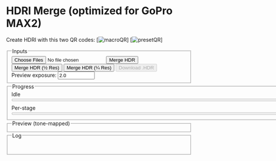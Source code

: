 # HDRI Merge (optimized for GoPro MAX2)

Create HDRI with this two QR codes: [![macroQR](macroQR.png)] [![presetQR](presetQR.png)]

<fieldset>
  <legend>Inputs</legend>
  <div class="row">
    <input id="files" type="file" accept="image/jpeg" multiple />
    <button id="run">Merge HDR</button>
    <button id="runHalf">Merge HDR (½ Res)</button>
    <button id="runQuarter">Merge HDR (¼ Res)</button>
    <button id="saveHdr" disabled>Download .HDR</button>
  </div>
  <div class="row">
    <label>Preview exposure: <input id="previewExp" type="number" step="0.1" value="2.0" title="Photographic exposure for preview" style="width: 100px;"></label>
  </div>
</fieldset>

<fieldset>
  <legend>Progress</legend>
  <div id="stage">Idle</div>
  <progress id="overall" value="0" max="100" style="width: 800px;"></progress>
  <div class="muted" style="margin-top:6px;">Per-stage</div>
  <progress id="perfile" value="0" max="100" style="width: 800px;"></progress>
</fieldset>

<fieldset>
  <legend>Preview (tone-mapped)</legend>
  <canvas id="preview" width="800" height="400"></canvas>
</fieldset>

<fieldset>
  <legend>Log</legend>
  <pre id="log" aria-live="polite"></pre>
</fieldset>

<script src="https://cdn.jsdelivr.net/npm/exifr@7.1.3/dist/lite.umd.js"></script>
<script>
/* ===================== Config & constants ===================== */
const KSIZE        = 9;         // Gaussian blur kernel (odd) in float
const WHITE_PCT    = 99.0;      // robust white normalization percentile
const SHORT_EXPOSURE_T = 2e-5;  // 0.00002s threshold for "very short" exposure (Python parity)
const SUN_BLUR1    = 15;
const SUN_BLUR2    = 31;
const CLIPPED_THRESH = 0.99;    // test threshold in linear (post-blur)
const CLIPPED_COUNT  = 1000;    // number of clipped pixels to consider "has clipped sun"

/* ===================== Helpers / UI ===================== */
const $ = sel => document.querySelector(sel);
const logEl = $('#log');
function logLine(msg, cls='') {
  const line = document.createElement('div');
  if (cls) line.className = cls;
  line.textContent = msg;
  logEl.appendChild(line);
  logEl.scrollTop = logEl.scrollHeight;
}
function setStage(msg) { $('#stage').textContent = msg; }
function setOverall(pct) { $('#overall').value = Math.max(0, Math.min(100, pct)); }
function setPerFile(pct) { $('#perfile').value = Math.max(0, Math.min(100, pct)); }
function nextFrame() { return new Promise(r => requestAnimationFrame(() => r())); }

/* ===================== sRGB 2.2 → Linear ===================== */
function srgbToLinear_u8(imgData) {
  const { data, width, height } = imgData;
  const out = new Float32Array(width * height * 3);
  for (let i = 0, j = 0; i < data.length; i += 4, j += 3) {
    const sr = data[i]   / 255;
    const sg = data[i+1] / 255;
    const sb = data[i+2] / 255;
    const r = Math.pow(sr, 2.2);
    const g = Math.pow(sg, 2.2);
    const b = Math.pow(sb, 2.2);
    out[j] = r; out[j+1] = g; out[j+2] = b;
  }
  return out;
}

/* ===================== GoPro Flat (log 113) → Linear ===================== */
function goProFlatToLinear_u8(imgData) {
  const { data, width, height } = imgData;
  const out = new Float32Array(width * height * 3);
  for (let i = 0, j = 0; i < data.length; i += 4, j += 3) {
    const sr = data[i]   / 255;
    const sg = data[i+1] / 255;
    const sb = data[i+2] / 255;
    const r = (Math.pow(113.0,sr)-1.0)/112.0;
    const g = (Math.pow(113.0,sg)-1.0)/112.0;
    const b = (Math.pow(113.0,sb)-1.0)/112.0;
    out[j] = r; out[j+1] = g; out[j+2] = b;
  }
  return out;
}

function gaussianBlurFloatRGB(floatRGB, w, h, ksize=5) {
  if (!(Number.isInteger(ksize) && ksize>1 && (ksize%2)===1)) return floatRGB;
  const half = (ksize-1)/2;
  const sigma = 0.3*((ksize-1)*0.5 - 1) + 0.8;
  const kern = [];
  let sum = 0;
  for (let k=-half;k<=half;k++){ const v = Math.exp(-(k*k)/(2*sigma*sigma)); kern.push(v); sum+=v; }
  for (let i=0;i<kern.length;i++) kern[i] /= sum;

  const tmp = new Float32Array(floatRGB.length);
  const out = new Float32Array(floatRGB.length);

  // Horizontal
  for (let y=0; y<h; y++) {
    for (let x=0; x<w; x++) {
      let r=0,g=0,b=0;
      for (let k=-half;k<=half;k++){
        const xx = Math.max(0, Math.min(w-1, x+k));
        const p = (y*w+xx)*3;
        const wgt = kern[k+half];
        r += floatRGB[p  ]*wgt;
        g += floatRGB[p+1]*wgt;
        b += floatRGB[p+2]*wgt;
      }
      const o = (y*w+x)*3;
      tmp[o]=r; tmp[o+1]=g; tmp[o+2]=b;
    }
  }
  // Vertical
  for (let y=0; y<h; y++) {
    for (let x=0; x<w; x++) {
      let r=0,g=0,b=0;
      for (let k=-half;k<=half;k++){
        const yy = Math.max(0, Math.min(h-1, y+k));
        const p = (yy*w+x)*3;
        const wgt = kern[k+half];
        r += tmp[p  ]*wgt;
        g += tmp[p+1]*wgt;
        b += tmp[p+2]*wgt;
      }
      const o = (y*w+x)*3;
      out[o]=r; out[o+1]=g; out[o+2]=b;
    }
  }
  return out;
}


/**
 * In-place separable Gaussian blur on a rectangular ROI of a Float32 RGB image.
 *
 * @param {Float32Array} floatLinearRGB - Interleaved RGB (float) buffer, length = pitch * height * 3
 * @param {number} pitch - Image width (pixels per row)
 * @param {number} x1 - ROI left (inclusive)
 * @param {number} y1 - ROI top (inclusive)
 * @param {number} x2 - ROI right (exclusive)
 * @param {number} y2 - ROI bottom (exclusive)
 * @param {number} ksize - Odd kernel size (e.g., 3,5,7,9...)
 */
function gaussianBlurROI(floatLinearRGB, pitch, x1, y1, x2, y2, ksize) {
  // ---- Validate & fast exits ----
  if (!Number.isInteger(ksize) || ksize < 3 || (ksize & 1) === 0) return;
  if (x2 <= x1 || y2 <= y1) return; // empty
  // Clamp ROI to image bounds (we don't know height, but we use indices via pitch & y)
  // Caller should ensure bounds are valid; we still defensively clamp to >=0.
  x1 = Math.max(0, x1|0); y1 = Math.max(0, y1|0);
  x2 = x2|0; y2 = y2|0;

  const rw = x2 - x1;                 // ROI width
  const rh = y2 - y1;                 // ROI height
  const chans = 3;
  const half = (ksize - 1) >> 1;

  // ---- Build 1D Gaussian kernel ----
  const sigma = 0.3 * ((ksize - 1) * 0.5 - 1) + 0.8; // common heuristic
  const kern = new Float32Array(ksize);
  let sum = 0;
  for (let i = -half, j = 0; i <= half; i++, j++) {
    const v = Math.exp(-(i * i) / (2 * sigma * sigma));
    kern[j] = v; sum += v;
  }
  for (let j = 0; j < ksize; j++) kern[j] /= sum;

  // ---- Temp buffers for ROI (horizontal pass -> tmp, vertical -> out) ----
  const tmp = new Float32Array(rw * rh * chans);
  const out = new Float32Array(rw * rh * chans);

  // ---- Horizontal pass (within ROI, clamp to ROI edges) ----
  for (let ry = 0; ry < rh; ry++) {
    const gy = y1 + ry;
    for (let rx = 0; rx < rw; rx++) {
      const gx = x1 + rx;

      let accR = 0, accG = 0, accB = 0;
      for (let k = -half, j = 0; k <= half; k++, j++) {
        let sx = rx + k;
        if (sx < 0) sx = 0;
        else if (sx >= rw) sx = rw - 1;

        const srcIdx = ((gy * pitch) + (x1 + sx)) * chans;
        accR += floatLinearRGB[srcIdx    ] * kern[j];
        accG += floatLinearRGB[srcIdx + 1] * kern[j];
        accB += floatLinearRGB[srcIdx + 2] * kern[j];
      }

      const dstIdx = (ry * rw + rx) * chans;
      tmp[dstIdx    ] = accR;
      tmp[dstIdx + 1] = accG;
      tmp[dstIdx + 2] = accB;
    }
  }

  // ---- Vertical pass (within ROI, clamp to ROI edges) ----
  for (let ry = 0; ry < rh; ry++) {
    for (let rx = 0; rx < rw; rx++) {
      let accR = 0, accG = 0, accB = 0;
      for (let k = -half, j = 0; k <= half; k++, j++) {
        let sy = ry + k;
        if (sy < 0) sy = 0;
        else if (sy >= rh) sy = rh - 1;

        const srcIdx = (sy * rw + rx) * chans;
        accR += tmp[srcIdx    ] * kern[j];
        accG += tmp[srcIdx + 1] * kern[j];
        accB += tmp[srcIdx + 2] * kern[j];
      }
      const dstIdx = (ry * rw + rx) * chans;
      out[dstIdx    ] = accR;
      out[dstIdx + 1] = accG;
      out[dstIdx + 2] = accB;
    }
  }

  // ---- Write back to original buffer (in place) ----
  for (let ry = 0; ry < rh; ry++) {
    const gy = y1 + ry;
    for (let rx = 0; rx < rw; rx++) {
      const gx = x1 + rx;
      const srcIdx = (ry * rw + rx) * chans;
      const dstIdx = ((gy * pitch) + gx) * chans;
      floatLinearRGB[dstIdx    ] = out[srcIdx    ];
      floatLinearRGB[dstIdx + 1] = out[srcIdx + 1];
      floatLinearRGB[dstIdx + 2] = out[srcIdx + 2];
    }
  }
}


/* ===================== Merge radiance (linear) ===================== */
function wellExposedWeight(rgb, mid=0.5, sigma=0.1225) {
  const m = (rgb[0]+rgb[1]+rgb[2])/3;
  return Math.exp(-((m-mid)*(m-mid)) / (2*sigma*sigma));
}
async function mergeRadiance_linear(images, times) {
  const w = images[0].w, h = images[0].h;
  const num = new Float32Array(w*h*3);
  const den = new Float32Array(w*h);
  const total = images.length;

  for (let i=0; i<images.length; i++) {
    const {data} = images[i];
    const t = times[i];
	let sigma = 0.1225 + 0.1225 * Math.sin(i*3.14159/(images.length-1));
    for (let p=0, px=0; p<data.length; p+=3, px++) {
      const r=data[p], g=data[p+1], b=data[p+2];
      const wgt = wellExposedWeight([r,g,b], 0.5, );
      if (wgt>0) {
        num[p  ] += wgt * (r / t);
        num[p+1] += wgt * (g / t);
        num[p+2] += wgt * (b / t);
        den[px]  += wgt;
      }
    }
	setOverall(35+((i+1)/total)*30);
    setPerFile(((i+1)/total)*100);
	await nextFrame(); // let the browser paint the bars
  }
  for (let p=0, px=0; p<num.length; p+=3, px++) {
    const d = den[px] || 1e-8;
    num[p  ] /= d; num[p+1] /= d; num[p+2] /= d;
  }
  return { w, h, data: num };
}


/**
 * Robust HDR merge tolerant to small exposure errors (JPEG/8-bit).
 * images: [{ w, h, data: Float32Array }]  // linear RGB
 * times:  number[]                         // effective exposure times
 * onProgress?: (percent)=>void
 * options?: { mid?: number, sigma?: number, k?: number, logDomain?: boolean }
 */
async function mergeRadiance_linearRobust(images, times, onProgress, options = {}) {
  const width  = images[0].w;
  const height = images[0].h;
  const N = images.length;

  const mid     = options.mid   ?? 0.5;   // exposure center
  const sigma   = options.sigma ?? 0.30;  // broader than classic 0.225
  const k       = options.k     ?? 4.685; // Tukey constant
  const useLog  = options.logDomain ?? true;

  const num = new Float32Array(width*height*3); // output RGB radiance
  // den is kept for parity with older API; here we normalize per-pixel already.
  // const den = new Float32Array(width*height);

  // Precompute exposure/clip weights per frame, per pixel (based on luminance)
  const Yw = new Float32Array(width*height*N);
  const twoSig2 = 2 * sigma * sigma;
  const luminance = (r,g,b) => 0.2126*r + 0.7152*g + 0.0722*b;
  const eps = 1e-8;

  for (let i=0; i<N; i++) {
    const data = images[i].data;
    for (let p=0, px=0; p<data.length; p+=3, px++) {
      const y  = luminance(data[p], data[p+1], data[p+2]);
      const d  = y - mid;
      const wBell = Math.exp(-(d*d)/twoSig2);                  // bell around mid
      const darkGate   = 1 / (1 + Math.exp(-(y - 0.02)/0.02)); // rises after ~0.02
      const brightGate = 1 / (1 + Math.exp( (y - 0.98)/0.02)); // falls before ~0.98
      Yw[i*(width*height) + px] = wBell * darkGate * brightGate;
    }
  }

  function robustCenter(arr) {
    const tmp = Array.from(arr).sort((a,b)=>a-b);
    const med = tmp[tmp.length >> 1];
    for (let i=0;i<tmp.length;i++) tmp[i] = Math.abs(tmp[i] - med);
    const mad = tmp[tmp.length >> 1] || eps;
    return [med, mad];
  }

  // Progress control
  let lastYield = performance.now();
  const YIELD_MS = 500;

  for (let y=0; y<height; y++) {
    for (let x=0; x<width; x++) {
      const px = y*width + x;
      const off = px*3;

      // Gather candidate radiances r_i = v_i / t_i
      const R = new Float64Array(N);
      const G = new Float64Array(N);
      const B = new Float64Array(N);
      for (let i=0;i<N;i++){
        const v = images[i].data;
        const t = times[i];
        R[i] = v[off  ] / t;
        G[i] = v[off+1] / t;
        B[i] = v[off+2] / t;
      }

      // Robust center (median) + MAD scale
      const [mR, madR] = robustCenter(R);
      const [mG, madG] = robustCenter(G);
      const [mB, madB] = robustCenter(B);

      let accR = 0, accG = 0, accB = 0, wSum = 0;

      for (let i=0;i<N;i++){
        const uR = (R[i]-mR)/(k*madR);
        const uG = (G[i]-mG)/(k*madG);
        const uB = (B[i]-mB)/(k*madB);

        const wR = (Math.abs(uR) < 1) ? Math.pow(1 - uR*uR, 2) : 0;
        const wG = (Math.abs(uG) < 1) ? Math.pow(1 - uG*uG, 2) : 0;
        const wB = (Math.abs(uB) < 1) ? Math.pow(1 - uB*uB, 2) : 0;

        const wRobust = (wR + wG + wB) / 3;
        const wExp    = Yw[i*(width*height) + px];

        const wgt = wRobust * wExp + eps;

        if (useLog) {
          accR += wgt * Math.log(R[i] + eps);
          accG += wgt * Math.log(G[i] + eps);
          accB += wgt * Math.log(B[i] + eps);
        } else {
          accR += wgt * R[i];
          accG += wgt * G[i];
          accB += wgt * B[i];
        }
        wSum += wgt;
      }

      if (useLog) {
        num[off  ] = Math.exp(accR / (wSum || 1));
        num[off+1] = Math.exp(accG / (wSum || 1));
        num[off+2] = Math.exp(accB / (wSum || 1));
      } else {
        num[off  ] = accR / (wSum || 1);
        num[off+1] = accG / (wSum || 1);
        num[off+2] = accB / (wSum || 1);
      }
    }

    // progress + cooperative yield
    const now = performance.now();
    if (now - lastYield > YIELD_MS) { 
		lastYield = now;
		setOverall(35+(y/height)*30);
		setPerFile((y/height)*100);
		await nextFrame(); // let the browser paint the bars
	 }
  }

  return { w: width, h: height, data: num };
}


/* ===================== Normalize white ~1.0 ===================== */
function luminance709(r,g,b){ return 0.2126*r + 0.7152*g + 0.0722*b; }
function normalizeWhitePercentile(hdr, pct=WHITE_PCT) {
  const {data} = hdr, N = data.length/3;
  const h = Math.trunc(Math.sqrt(N/2));
  const w = h*2;
  const scale = 1 + Math.trunc(w/1000);
  const offset = Math.trunc(scale/2);
  const lum = new Float32Array((h/scale) * (w/scale));
  let i = 0;
  for(let y=offset;y<h;y+=scale)
  {
	for(let x=offset;x<w;x+=scale)
	{
		let p = (y * w + x) * 3;
		lum[i] = luminance709(data[p],data[p+1],data[p+2]);
		i++
	}
  }
  const arr = Array.from(lum).sort((a,b)=>a-b);
  const idx = Math.min(arr.length-1, Math.max(0, Math.floor((pct/100)*arr.length)));
  const white = Math.max(1e-8, arr[idx]);
  for (let p=0; p<data.length; p++) data[p] /= white;
  return white;
}

/* ===================== Monochrome-above-threshold (optional) ===================== */
function monochromeAbove(hdr, thr=1.0) {
  const {data} = hdr;
  for (let p=0;p<data.length;p+=3) {
    const r=data[p], g=data[p+1], b=data[p+2];
    if (r>thr || g>thr || b>thr) {
      const Y = luminance709(r,g,b);
      data[p]=data[p+1]=data[p+2]=Y;
    }
  }
}

/* ===================== Filmic tone map with dithering ===================== */
async function tonemap_filmic(hdr, exposure=1.0) {
  const {w,h,data} = hdr;
  const out = new Uint8ClampedArray(w*h*4);
  //const A=0.22, B=0.30, C=0.10, D=0.20, E=0.01, F=0.30, W=11.2;  // too contrasty
  const A=0.2, B=0.30, C=0.10, D=0.05, E=0.0, F=0.10, W=20;  // lower contrast
  const whiteScale = ((W*(A*W+C*B)+D*E)/(W*(A*W+B)+D*F)) - (E/F);
  function rnd(i){ let x = i ^ (i>>>17); x ^= x<<13; x ^= x>>>7; x ^= x>>>17; return ((x>>>8)&0xFF)/255; }

  for (let p=0,q=0,i=0; p<data.length; p+=3, q+=4, i++) {
    let r = data[p  ] * exposure;
    let g = data[p+1] * exposure;
    let b = data[p+2] * exposure;
    const fr = ((r*(A*r+C*B)+D*E)/(r*(A*r+B)+D*F)) - (E/F);
    const fg = ((g*(A*g+C*B)+D*E)/(g*(A*g+B)+D*F)) - (E/F);
    const fb = ((b*(A*b+C*B)+D*E)/(b*(A*b+B)+D*F)) - (E/F);
    let rr = Math.min(1, Math.max(0, fr/whiteScale));
    let gg = Math.min(1, Math.max(0, fg/whiteScale));
    let bb = Math.min(1, Math.max(0, fb/whiteScale));
    const d = (rnd(i)-0.5) / 255;
    rr = Math.min(1, Math.max(0, rr + d));
    gg = Math.min(1, Math.max(0, gg + d));
    bb = Math.min(1, Math.max(0, bb + d));
    out[q  ] = (rr*255)|0;
    out[q+1] = (gg*255)|0;
    out[q+2] = (bb*255)|0;
    out[q+3] = 255;
  }
  return { w, h, data: out };
}

//function drawToCanvas(ldr, canvas) {
//  canvas.width = ldr.w; canvas.height = ldr.h;
//  const ctx = canvas.getContext('2d', { willReadFrequently: true }); // perf hint
//  ctx.putImageData(new ImageData(ldr.data, ldr.w, ldr.h), 0, 0);
//}
function drawToCanvas(ldr, canvas, targetW = 800, targetH = 400, mode = 'contain') {
  // 1) paint the RGBA into a temp canvas at native size
  const srcC = document.createElement('canvas');
  srcC.width = ldr.w; srcC.height = ldr.h;
  const srcCtx = srcC.getContext('2d', { willReadFrequently: true });
  srcCtx.putImageData(new ImageData(ldr.data, ldr.w, ldr.h), 0, 0);

  // 2) set preview canvas to fixed size
  canvas.width = targetW;
  canvas.height = targetH;

  const ctx = canvas.getContext('2d', { willReadFrequently: true });
  ctx.imageSmoothingEnabled = true;         // better downscale
  ctx.imageSmoothingQuality = 'high';       // ask for HQ filters

  if (mode === 'stretch') {
    // Fill exactly 800x400 (may distort aspect)
    ctx.clearRect(0, 0, targetW, targetH);
    ctx.drawImage(srcC, 0, 0, targetW, targetH);
  } else {
    // 'contain' => preserve aspect ratio, letterbox
    const scale = Math.min(targetW / ldr.w, targetH / ldr.h);
    const drawW = Math.max(1, Math.floor(ldr.w * scale));
    const drawH = Math.max(1, Math.floor(ldr.h * scale));
    const offX = Math.floor((targetW - drawW) / 2);
    const offY = Math.floor((targetH - drawH) / 2);

    ctx.clearRect(0, 0, targetW, targetH);
    ctx.drawImage(srcC, 0, 0, ldr.w, ldr.h, offX, offY, drawW, drawH);
  }
}

/**
 * Async Radiance .HDR (RGBE) encoder with scanline RLE, progress + yielding.
 * @param {{w:number,h:number,data:Float32Array}} hdr  // linear RGB
 * @param {(pct:number)=>void=} onProgress            // 0..100
 * @param {{yieldMs?:number, signal?:AbortSignal}=} opts
 * @returns {Promise<Blob>}
 */
async function encodeRadianceHDR_RGBE_RLE_Async(hdr, onProgress, opts = {}) {
  const { w, h, data } = hdr;
  const yieldMs = opts.yieldMs ?? 16;
  const signal = opts.signal;

  const header = [
    "#?RADIANCE",
    "FORMAT=32-bit_rle_rgbe",
    "",
    `-Y ${h} +X ${w}\n`
  ].join("\n");
  const headerBytes = new TextEncoder().encode(header);

  // RGB -> RGBE
  function toRGBE(r,g,b) {
    const maxc = Math.max(r,g,b);
    if (maxc < 1e-32) return [0,0,0,0];
    const e = Math.ceil(Math.log2(maxc));
    const scale = Math.pow(2, e) / 256;
    return [
      Math.min(255, Math.round(r/scale)),
      Math.min(255, Math.round(g/scale)),
      Math.min(255, Math.round(b/scale)),
      e + 128
    ];
  }

  // Write one channel with Radiance RLE
  function encodeRLEChannel(line /* Uint8Array of length w */) {
    const out = [];
    let x = 0;
    while (x < w) {
      // try run
      let runLen = 1;
      const maxRun = Math.min(w - x, 127);
      const val = line[x];
      while (runLen < maxRun && line[x + runLen] === val) runLen++;
      if (runLen >= 4) {
        out.push(128 + runLen, val);
        x += runLen;
      } else {
        // literal packet, avoid swallowing a future run
        const start = x;
        let count = 0;
        const maxLit = Math.min(w - x, 128);
        while (count < maxLit) {
          if (count >= 1) {
            let lookRun = 1;
            const maxLook = Math.min(w - (x + count), 127);
            const lookVal = line[x + count];
            while (lookRun < maxLook && line[x + count + lookRun] === lookVal) lookRun++;
            if (lookRun >= 4) break;
          }
          count++;
        }
        out.push(count);
        for (let i = 0; i < count; i++) out.push(line[start + i]);
        x += count;
      }
    }
    return Uint8Array.from(out);
  }

  // Fallback to old flat RGBE when width not supported
  if (w < 8 || w > 0x7fff) {
    const flat = new Uint8Array(w*h*4);
    for (let i=0,p=0;i<w*h;i++,p+=3) {
      const [R,G,B,E] = toRGBE(data[p], data[p+1], data[p+2]);
      const q = i*4; flat[q]=R; flat[q+1]=G; flat[q+2]=B; flat[q+3]=E;
    }
    if (onProgress) onProgress(100);
    return new Blob([headerBytes, flat], { type: "image/vnd.radiance" });
  }

  // Build output in chunks to avoid one giant growable array
  const chunks = [headerBytes];
  let lastYield = performance.now();

  for (let y = 0; y < h; y++) {
    if (signal?.aborted) throw new DOMException("Encoding aborted", "AbortError");

    // Scanline header: 0x02 0x02 w_hi w_lo
    const scanHdr = new Uint8Array([0x02, 0x02, (w >> 8) & 0xff, w & 0xff]);

    // Prepare channel buffers
    const R = new Uint8Array(w);
    const G = new Uint8Array(w);
    const B = new Uint8Array(w);
    const E = new Uint8Array(w);

    let p = y * w * 3;
    for (let x = 0; x < w; x++, p += 3) {
      const [r8,g8,b8,e8] = toRGBE(data[p], data[p+1], data[p+2]);
      R[x] = r8; G[x] = g8; B[x] = b8; E[x] = e8;
    }

    // Encode four channels
    const rleR = encodeRLEChannel(R);
    const rleG = encodeRLEChannel(G);
    const rleB = encodeRLEChannel(B);
    const rleE = encodeRLEChannel(E);

    // Concatenate this scanline: hdr + R + G + B + E
    const line = new Uint8Array(scanHdr.length + rleR.length + rleG.length + rleB.length + rleE.length);
    let o = 0;
    line.set(scanHdr, o); o += scanHdr.length;
    line.set(rleR, o);    o += rleR.length;
    line.set(rleG, o);    o += rleG.length;
    line.set(rleB, o);    o += rleB.length;
    line.set(rleE, o);

    chunks.push(line);

    // Progress + cooperative yield
    if (onProgress) onProgress(((y + 1) / h) * 100);
    const now = performance.now();
    if (now - lastYield > yieldMs) {
      lastYield = now;
      await new Promise(r => requestAnimationFrame(r));
    }
  }

  return new Blob(chunks, { type: "image/vnd.radiance" });
}


function encodeRadianceHDR_RGBE_RLE(hdr) {
  const { w, h, data } = hdr;

  // --- header ---
  const header = [
    "#?RADIANCE",
    "FORMAT=32-bit_rle_rgbe",
    "", // blank line
    `-Y ${h} +X ${w}\n`
  ].join("\n");
  const headerBytes = new TextEncoder().encode(header);

  // helper: RGB->RGBE (float32 -> 4x uint8)
  function toRGBE(r, g, b) {
    const maxc = Math.max(r, g, b);
    if (maxc < 1e-32) return [0, 0, 0, 0];
    const e = Math.ceil(Math.log2(maxc));
    const scale = Math.pow(2, e) / 256;
    return [
      Math.min(255, Math.round(r / scale)),
      Math.min(255, Math.round(g / scale)),
      Math.min(255, Math.round(b / scale)),
      e + 128
    ];
  }

  // If width unsupported by RLE, write old style (flat RGBE)
  if (w < 8 || w > 0x7fff) {
    const flat = new Uint8Array(w * h * 4);
    for (let i = 0, p = 0; i < w * h; i++, p += 3) {
      const [R, G, B, E] = toRGBE(data[p], data[p + 1], data[p + 2]);
      const q = i * 4;
      flat[q] = R; flat[q + 1] = G; flat[q + 2] = B; flat[q + 3] = E;
    }
    return new Blob([headerBytes, flat], { type: "image/vnd.radiance" });
  }

  // --- RLE output builder ---
  const out = [];
  const pushByte = (b) => out.push(b & 0xff);
  const pushBytes = (arr) => { for (let i = 0; i < arr.length; i++) pushByte(arr[i]); };

  // write one channel (Uint8 array of length w) using Radiance RLE
  function writeRLEChannel(line) {
    let x = 0;
    while (x < w) {
      // Try to find a run at x
      let runLen = 1;
      const maxRun = Math.min(w - x, 127);
      const val = line[x];

      while (runLen < maxRun && line[x + runLen] === val) runLen++;

      if (runLen >= 4) {
        // Write run packet
        pushByte(128 + runLen);
        pushByte(val);
        x += runLen;
      } else {
        // Write literal packet up to 128 or until a future run (>=4) is about to start
        let start = x;
        let count = 0;
        const maxLit = Math.min(w - x, 128);

        while (count < maxLit) {
          // Look ahead to see if a run starts here; if so, stop literals
          if (count >= 1) {
            let lookRun = 1;
            const maxLook = Math.min(w - (x + count), 127);
            const lookVal = line[x + count];
            while (lookRun < maxLook && line[x + count + lookRun] === lookVal) lookRun++;
            if (lookRun >= 4) break; // stop before run
          }
          count++;
        }
        pushByte(count);
        for (let i = 0; i < count; i++) pushByte(line[start + i]);
        x += count;
      }
    }
  }

  // Progress control
  let lastYield = performance.now();
  const YIELD_MS = 500;
  
  // --- encode scanlines ---
  for (let y = 0; y < h; y++) {
    // scanline header: 0x02 0x02 width_hi width_lo
    pushByte(0x02);
    pushByte(0x02);
    pushByte((w >> 8) & 0xff);
    pushByte(w & 0xff);

    // Prepare per-channel arrays for this scanline
    const R = new Uint8Array(w);
    const G = new Uint8Array(w);
    const B = new Uint8Array(w);
    const E = new Uint8Array(w);

    let p = y * w * 3;
    for (let x = 0; x < w; x++, p += 3) {
      const [r8, g8, b8, e8] = toRGBE(data[p], data[p + 1], data[p + 2]);
      R[x] = r8; G[x] = g8; B[x] = b8; E[x] = e8;
    }

    // Write 4 channels (R, G, B, E), each RLE-compressed
    writeRLEChannel(R);
    writeRLEChannel(G);
    writeRLEChannel(B);
    writeRLEChannel(E);
  }

  return new Blob([headerBytes, new Uint8Array(out)], { type: "image/vnd.radiance" });
}


/* ===================== Radiance .HDR (RGBE) encoder ===================== */
function encodeRadianceHDR_RGBE(hdr) {
  const {w,h,data} = hdr;
  const header = [
    "#?RADIANCE",
    "FORMAT=32-bit_rle_rgbe",
    "",
    `-Y ${h} +X ${w}\n`
  ].join("\n");
  const headerBytes = new TextEncoder().encode(header);
  const body = new Uint8Array(w*h*4);
  for (let i=0,p=0;i<w*h;i++,p+=3) {
    const r=data[p], g=data[p+1], b=data[p+2];
    const maxc = Math.max(r,g,b);
    if (maxc < 1e-32) { body[i*4+0]=0; body[i*4+1]=0; body[i*4+2]=0; body[i*4+3]=0; }
    else {
      const e = Math.ceil(Math.log2(maxc));
      const scale = Math.pow(2, e) / 256;
      body[i*4+0] = Math.min(255, Math.round(r/scale));
      body[i*4+1] = Math.min(255, Math.round(g/scale));
      body[i*4+2] = Math.min(255, Math.round(b/scale));
      body[i*4+3] = e + 128;
    }
  }
  const out = new Uint8Array(headerBytes.length + body.length);
  out.set(headerBytes, 0); out.set(body, headerBytes.length);
  return new Blob([out], {type: 'image/vnd.radiance'});
}

/* ===================== Load, EXIF, preprocess + SHORT-SUN LOGIC ===================== */
async function loadAndPreprocessOld(files, scale = 1) {
  const bitmaps = [];
  const exposures = [];
  setPerFile(0);

  // EXIF + decode
  for (let i=0;i<files.length;i++) {
    const f = files[i];
    try {
      const exif = await exifr.parse(f).catch(()=>null);
      let t = null;
      if (exif) {
        if (typeof exif.ExposureTime === 'number') t = exif.ExposureTime;
        else if (typeof exif.ShutterSpeedValue === 'number') t = Math.pow(2, -exif.ShutterSpeedValue);
      }
      if (!t) throw new Error("Missing ExposureTime/ShutterSpeedValue");
      exposures.push(t);

      const bmp = await createImageBitmap(f);
      bitmaps.push(bmp);
      logLine(`Loaded: ${f.name} (t=${t})`, 'ok');
    } catch (e) {
      logLine(`Error reading ${f.name}: ${e.message || e}`, 'err');
    }
    setPerFile(((i+1)/files.length)*100);
    await nextFrame();
  }
  if (!bitmaps.length) throw new Error("No valid images decoded.");

  // sort by exposure (shortest first)
  const idx = exposures.map((t,i)=>[t,i]).sort((a,b)=>a[0]-b[0]).map(x=>x[1]);
  const sortedExpos = idx.map(i=>exposures[i]);
  const sortedBmps  = idx.map(i=>bitmaps[i]);
  
  const shortestFileName = files[idx[0]].name;  // name of shortest exposure file
  const baseName = shortestFileName.replace(/\.[^.]+$/, ''); // strip extension



  // common size = first image
  const w = sortedBmps[0].width, h = sortedBmps[0].height;
  const c = document.createElement('canvas'); c.width=w; c.height=h;
  const ctx = c.getContext('2d', { willReadFrequently: true }); // perf hint

  const linearImages = [];
  const expandedTimes = [];

  for (let i=0;i<sortedBmps.length;i++) {
    ctx.clearRect(0,0,w,h);
    ctx.drawImage(sortedBmps[i], 0, 0, w, h);
    const imgData = ctx.getImageData(0,0,w,h);

    // sRGB → linear (float)
    let lin = srgbToLinear_u8(imgData);
    // Log113 (Flat) → linear (float)
    //let lin = goProFlatToLinear_u8(imgData);
    let t = sortedExpos[i];

    // ---------- Short-exposure logic (ported from Python) ----------
    if (t < SHORT_EXPOSURE_T) {
      // Emulate Python's exp *= 4 pre-step
      // Base push (analogous to appending img8 with exp=t_eff)
      linearImages.push({ w, h, data: lin.slice(0) });
      expandedTimes.push(t);
      logLine(`Short exposure base push: t=${t}`, 'muted');

      // Detect clipped sun on a blurred copy
      let blurForSun = gaussianBlurFloatRGB(lin, w, h, SUN_BLUR1);
      let clippedCount = 0;
      for (let p=0; p<blurForSun.length; p++) if (blurForSun[p] > CLIPPED_THRESH) clippedCount++;
	  clippedCount *= (7680*3840*3 / blurForSun.length);
      const hasClippedSun = clippedCount > CLIPPED_COUNT && clippedCount < CLIPPED_COUNT*10;
      logLine(`Sun clipped? ${hasClippedSun} (count=${clippedCount})`, hasClippedSun ? 'warn' : 'muted');

      if (hasClippedSun) 
	  {
		let minx = w;
		let maxx = 0;
		let miny = h;
		let maxy = 0;
        for (let yy=0; yy<h; yy++) {
			for (let xx=0; xx<w; xx++) {
				const p = (yy*w+xx)*3;
				const r=lin[p], g=lin[p+1], b=lin[p+2];
				if (r>CLIPPED_THRESH || g>CLIPPED_THRESH || b>CLIPPED_THRESH) {
					if(minx > xx) minx = xx;
					if(maxx < xx) maxx = xx;
					if(miny > yy) miny = yy;
					if(maxy < yy) maxy = yy;
				}
			}
		}
		
		minx -= 64;  if(minx < 0) minx=0;
		miny -= 64;  if(miny < 0) miny=0;
		maxx += 64;  if(maxx >= w) maxx=w-1;
		maxy += 64;  if(maxy >= h) maxy=h-1;
		
		gaussianBlurROI(lin, w, minx, miny, maxx, maxy, SUN_BLUR1);
		
        for (let yy=miny; yy<maxy; yy++) {
			for (let xx=minx; xx<maxx; xx++) {
				const p = (yy*w+xx)*3;
				const r=lin[p], g=lin[p+1], b=lin[p+2];
				if (r>0.99 || g>0.99 || b>0.99) {
					lin[p]=lin[p+1]=lin[p+2] = 800;
				}
			}
		}
		
		
		logLine(`Sun's location ${minx},${miny} to ${maxx},${maxy}`, 'muted');
        gaussianBlurROI(lin, w, minx, miny, maxx, maxy, SUN_BLUR1);
        linearImages.push({ w, h, data: lin.slice(0) });
        expandedTimes.push(t);

        // B: blur heavier, scale *16, then t/=16
        gaussianBlurROI(lin, w, minx, miny, maxx, maxy, SUN_BLUR1);
        // multiply by 16 (keep float linear domain)
        for (let p=0; p<lin.length; p++) lin[p] /= 16.0;
        t /= 16.0;
        linearImages.push({ w, h, data: lin.slice(0) });
        expandedTimes.push(t);
        logLine(`Synthetic B push: t=${t}`, 'muted');

        // C: blur heavier, scale *1.0, then t/=16
        gaussianBlurROI(lin, w, minx, miny, maxx, maxy, SUN_BLUR1);
        for (let p=0; p<lin.length; p++) lin[p] /= 16.0;
        t /= 16.0;
        linearImages.push({ w, h, data: lin.slice(0) });
        expandedTimes.push(t);
        logLine(`Synthetic C push: t=${t}`, 'muted');

        // D: blur heavier, scale *0.25, then t/=16
        gaussianBlurROI(lin, w, minx, miny, maxx, maxy, SUN_BLUR1);
        for (let p=0; p<lin.length; p++) lin[p] /= 16.0;
        t /= 16.0;
        linearImages.push({ w, h, data: lin.slice(0) });
        expandedTimes.push(t);
        logLine(`Synthetic D push: t=${t}`, 'muted');

      } else {
        // No clipped sun → one synthetic step: exp/=4 (Python branch)
        linearImages.push({ w, h, data: lin.slice(0) });
        expandedTimes.push(t);
      }

    } else {
      // Normal (non-short) exposure → single push
      linearImages.push({ w, h, data: lin.slice(0) });
      expandedTimes.push(t);
    }

    setPerFile(((i+1)/sortedBmps.length)*100);
    await nextFrame();
  }

  return { linearImages, sortedExpos: expandedTimes, w, h, baseName };
}

/**
 * Load JPGs, read EXIF shutter times, sort by exposure, optionally scale,
 * convert to linear, apply short-sun logic (ROI blur + synthetic pushes),
 * and return arrays ready for HDR merge.
 *
 * @param {File[]} files
 * @param {number} scale   // 1.0 = full, 0.5 = half, etc.
 * @returns {Promise<{linearImages:Array<{w:number,h:number,data:Float32Array}>,sortedExpos:number[],sortedExif:Object[],w:number,h:number,baseName:string}>}
 */
async function loadAndPreprocess(files, scale = 1.0) {
  // ---- NEW: parameter sanity for scale ----
  scale = Math.max(0.05, Math.min(2.0, Number(scale) || 1.0));

  const bitmaps = [];
  const exposures = [];
  const exifList = [];
  setPerFile(0);

  // Decode + EXIF ----------------------------------------
  for (let i = 0; i < files.length; i++) {
    const f = files[i];
    try {
      const exif = await exifr.parse(f).catch(() => null);
      exifList.push(exif || {});

      // Shutter time (seconds)
      let t = null;
      if (exif) {
        if (typeof exif.ExposureTime === 'number') t = exif.ExposureTime;
        else if (typeof exif.ShutterSpeedValue === 'number') t = Math.pow(2, -exif.ShutterSpeedValue);
      }
      if (!t) throw new Error("Missing ExposureTime/ShutterSpeedValue");
      exposures.push(t);

      const bmp = await createImageBitmap(f);
      bitmaps.push(bmp);

      logLine(`Loaded: ${f.name} (t=${t})`, 'ok');
    } catch (e) {
      logLine(`Error reading ${f.name}: ${e.message || e}`, 'err');
    }
    setPerFile(((i + 1) / files.length) * 100);
    await nextFrame();
  }
  if (!bitmaps.length) throw new Error("No valid images decoded.");

  // Sort by exposure (ascending: shortest first) --------
  const idx = exposures.map((t, i) => [t, i]).sort((a, b) => a[0] - b[0]).map(x => x[1]);
  const sortedExpos = idx.map(i => exposures[i]);
  const sortedExif  = idx.map(i => exifList[i]);
  const sortedBmps  = idx.map(i => bitmaps[i]);

  const shortestFileName = files[idx[0]].name;
  const baseName = shortestFileName.replace(/\.[^.]+$/, '');

  // ---- NEW: target output size with scale factor -------
  const nativeW = sortedBmps[0].width;
  const nativeH = sortedBmps[0].height;
  const w = Math.max(1, Math.floor(nativeW * scale));
  const h = Math.max(1, Math.floor(nativeH * scale));

  // Work canvas at target resolution ---------------------
  const c = document.createElement('canvas');
  c.width = w; c.height = h;
  const ctx = c.getContext('2d', { willReadFrequently: true });
  ctx.imageSmoothingEnabled = true;
  ctx.imageSmoothingQuality = 'high';

  const linearImages = [];
  const expandedTimes = [];

  // Process each bracket --------------------------------
  for (let i = 0; i < sortedBmps.length; i++) {
    ctx.clearRect(0, 0, w, h);

    // ---- NEW: scaled draw to target resolution ----
    const bmp = sortedBmps[i];
    ctx.drawImage(bmp, 0, 0, bmp.width, bmp.height, 0, 0, w, h);

    const imgData = ctx.getImageData(0, 0, w, h);

    // sRGB → linear (your existing function)
    let lin = srgbToLinear_u8(imgData);

    let t = sortedExpos[i];

    // ---------- Short-exposure "sun" logic (unchanged behavior, now at scaled size) ----------
    if (t < SHORT_EXPOSURE_T) {
      // A) base push
      linearImages.push({ w, h, data: lin.slice(0) });
      expandedTimes.push(t);
      logLine(`Short exposure base push: t=${t}`, 'muted');

      // Detect clipped sun on a blurred copy (first pass blur)
      let blurForSun = gaussianBlurFloatRGB(lin, w, h, SUN_BLUR1);
      let clippedCount = 0;
      for (let p = 0; p < blurForSun.length; p++) if (blurForSun[p] > CLIPPED_THRESH) clippedCount++;
      // Scale count to approx native 7680×3840 reference if you use that heuristic
      clippedCount *= (7680 * 3840 * 3 / blurForSun.length);
      const hasClippedSun = clippedCount > CLIPPED_COUNT && clippedCount < CLIPPED_COUNT * 10;
      logLine(`Sun clipped? ${hasClippedSun} (count=${Math.round(clippedCount)})`, hasClippedSun ? 'warn' : 'muted');

      if (hasClippedSun) {
        // Find bbox of bright region
        let minx = w, maxx = 0, miny = h, maxy = 0;
        for (let yy = 0; yy < h; yy++) {
          for (let xx = 0; xx < w; xx++) {
            const p = (yy * w + xx) * 3;
            const r = lin[p], g = lin[p + 1], b = lin[p + 2];
            if (r > CLIPPED_THRESH || g > CLIPPED_THRESH || b > CLIPPED_THRESH) {
              if (minx > xx) minx = xx;
              if (maxx < xx) maxx = xx;
              if (miny > yy) miny = yy;
              if (maxy < yy) maxy = yy;
            }
          }
        }
        // pad ROI a bit; clamp to image
        minx = Math.max(0, minx - 64);
        miny = Math.max(0, miny - 64);
        maxx = Math.min(w - 1, maxx + 64);
        maxy = Math.min(h - 1, maxy + 64);

        // First soften (ROI blur; x2/y2 exclusive → pass max+1)
        gaussianBlurROI(lin, w, minx, miny, maxx + 1, maxy + 1, SUN_BLUR1);

        // Spike core & desaturate > 0.99 (prevent color fringing)
        for (let yy = miny; yy <= maxy; yy++) {
          for (let xx = minx; xx <= maxx; xx++) {
            const p = (yy * w + xx) * 3;
            const r = lin[p], g = lin[p + 1], b = lin[p + 2];
            if (r > 0.99 || g > 0.99 || b > 0.99) lin[p] = lin[p + 1] = lin[p + 2] = 800.0;
          }
        }

        logLine(`Sun ROI @ ${minx},${miny} → ${maxx},${maxy}`, 'muted');

        // A: soften again, push with same t
        gaussianBlurROI(lin, w, minx, miny, maxx + 1, maxy + 1, SUN_BLUR1);
        linearImages.push({ w, h, data: lin.slice(0) });
        expandedTimes.push(t);

        // B: heavier blur & *multiply by 16*, then t/=16  (synthetic shorter exposure)
        gaussianBlurROI(lin, w, minx, miny, maxx + 1, maxy + 1, SUN_BLUR2);
        for (let p = 0; p < lin.length; p++) lin[p] *= 16.0;
        t /= 16.0;
        linearImages.push({ w, h, data: lin.slice(0) });
        expandedTimes.push(t);
        logLine(`Synthetic B push: t=${t}`, 'muted');

        // C: heavier blur, ×1.0, then t/=16
        gaussianBlurROI(lin, w, minx, miny, maxx + 1, maxy + 1, SUN_BLUR2);
        // (no intensity scale)
        t /= 16.0;
        linearImages.push({ w, h, data: lin.slice(0) });
        expandedTimes.push(t);
        logLine(`Synthetic C push: t=${t}`, 'muted');

        // D: heavier blur, ×0.25, then t/=16
        gaussianBlurROI(lin, w, minx, miny, maxx + 1, maxy + 1, SUN_BLUR2);
        for (let p = 0; p < lin.length; p++) lin[p] *= 0.25;
        t /= 16.0;
        linearImages.push({ w, h, data: lin.slice(0) });
        expandedTimes.push(t);
        logLine(`Synthetic D push: t=${t}`, 'muted');
      }
      // else: only base push already added
    } else {
      // Normal exposure
      linearImages.push({ w, h, data: lin.slice(0) });
      expandedTimes.push(t);
    }

    setPerFile(((i + 1) / sortedBmps.length) * 100);
    await nextFrame();
  }

  return { linearImages, sortedExpos: expandedTimes, sortedExif, w, h, baseName };
}

/**
 * Remove isolated hot speckles from an HDR buffer (in place).
 * Detects pixels whose luminance is far above the 3×3 neighborhood
 * and clamps them to a robust neighborhood target while preserving chroma.
 *
 * @param {{w:number,h:number,data:Float32Array}} hdr  // linear RGB
 * @param {object} [opts]
 * @param {number} [opts.radius=1]     // 1 => 3x3; (only 1 supported here)
 * @param {number} [opts.factor=3.0]   // trigger if Yc > factor * median(Ynbrs)
 * @param {number} [opts.abs=0.2]      // and Yc > median + abs (absolute guard in scene-linear)
 * @param {number} [opts.pct=0.95]     // target upper bound uses neighborhood percentile (e.g. 95th)
 * @param {number} [opts.soft=1.2]     // target also limited to soft * median
 * @param {boolean}[opts.requirePeak=true] // require the center to be the unique local max
 * @returns {number}                   // number of pixels corrected
 */
function removeHDRSpeckles(hdr, opts = {}) {
  const { w, h, data } = hdr;
  const radius = 1;
  const factor = opts.factor ?? 3.0;
  const abs    = opts.abs    ?? 0.2;
  const pct    = opts.pct    ?? 0.95;
  const soft   = opts.soft   ?? 1.2;
  const requirePeak = (opts.requirePeak ?? true);
  const eps = 1e-8;

  // Precompute luminance for speed
  const Y = new Float32Array(w * h);
  for (let i = 0, px = 0; i < data.length; i += 3, px++) {
    const r = data[i], g = data[i + 1], b = data[i + 2];
    Y[px] = 0.2126 * r + 0.7152 * g + 0.0722 * b;
  }

  // Helper: median of 8 values (neighbors)
  function median8(vals) {
    // insertion sort small array
    for (let i = 1; i < 8; i++) {
      let v = vals[i], j = i - 1;
      while (j >= 0 && vals[j] > v) { vals[j + 1] = vals[j]; j--; }
      vals[j + 1] = v;
    }
    return (vals[3] + vals[4]) * 0.5; // middle of 8
  }

  // Helper: percentile (approx) of neighbors
  function percentile8(vals, p) {
    // vals length = 8; already sorted is not guaranteed
    for (let i = 1; i < 8; i++) {
      let v = vals[i], j = i - 1;
      while (j >= 0 && vals[j] > v) { vals[j + 1] = vals[j]; j--; }
      vals[j + 1] = v;
    }
    const idx = Math.min(7, Math.max(0, Math.round(p * 7)));
    return vals[idx];
  }

  let fixed = 0;

  // Scan interior pixels (skip 1px border)
  for (let y = 1; y < h - 1; y++) {
    for (let x = 1; x < w - 1; x++) {
      const cx = y * w + x;
      const Yc = Y[cx];

      // Collect neighbor luminances (8)
      const N = new Float32Array(8);
      let k = 0;
      let isPeak = true;
      for (let dy = -1; dy <= 1; dy++) {
        for (let dx = -1; dx <= 1; dx++) {
          if (dx === 0 && dy === 0) continue;
          const yy = y + dy, xx = x + dx;
          const ny = yy * w + xx;
          const Yn = Y[ny];
          N[k++] = Yn;
          if (Yn >= Yc - 1e-12) isPeak = false; // neighbor as bright or brighter
        }
      }

      if (requirePeak && !isPeak) continue;

      const med = median8(N.slice()); // median of neighbors
      const pHi = percentile8(N.slice(), pct);

      // Trigger if way above neighbors (both relative & absolute guards)
      if (!(Yc > med * factor && Yc > med + abs)) continue;

      // Compute target luminance: limit to both high-percentile and soft*median
      const targetY = Math.min(pHi, med * soft);

      // Preserve chroma: scale RGB so luminance becomes targetY
      const i = cx * 3;
      const r = data[i], g = data[i + 1], b = data[i + 2];
      const curY = Yc || eps;
      const s = Math.max(0, targetY / curY);

      data[i]     = r * s;
      data[i + 1] = g * s;
      data[i + 2] = b * s;
      Y[cx]       = targetY;
      fixed++;
    }
  }

  return fixed;
}

/**
 * Remove compact hot-speckle clusters up to 3x3 (in place), preserving edges/lines.
 * - Finds a cluster in the 3x3 window centered at (x,y) using a local "hot" test.
 * - Rejects line-like shapes (1xK or Kx1 with K>=2).
 * - Clamps all pixels in the cluster toward a robust target from the surrounding 5x5 ring.
 *
 * @param {{w:number,h:number,data:Float32Array}} hdr
 * @param {object} [opts]
 * @param {number} [opts.factor=3.0]   // "hot" if Y > factor * median(neigh-8)
 * @param {number} [opts.abs=0.2]      // and Y > median + abs
 * @param {number} [opts.soft=1.2]     // target cap vs local median
 * @param {number} [opts.ringPct=0.95] // target = min( percentile(ring), soft*median )
 * @returns {number} count of pixels corrected
 */
function removeHDRSpeckles3x3(hdr, opts = {}) {
  const { w, h, data } = hdr;
  const factor  = opts.factor  ?? 3.0;
  const abs     = opts.abs     ?? 0.2;
  const soft    = opts.soft    ?? 1.2;
  const ringPct = opts.ringPct ?? 0.95;
  const eps = 1e-8;

  // Build luminance buffer
  const Y = new Float32Array(w*h);
  for (let i=0, px=0; i<data.length; i+=3, px++) {
    Y[px] = 0.2126*data[i] + 0.7152*data[i+1] + 0.0722*data[i+2];
  }

  // Helpers
  function sortAsc(a){ for(let i=1;i<a.length;i++){ let v=a[i],j=i-1; while(j>=0 && a[j]>v){a[j+1]=a[j]; j--;} a[j+1]=v; } return a; }
  function median8(vals){ const s=sortAsc(vals.slice()); return 0.5*(s[3]+s[4]); }
  function percentile(vals, p){ const s=sortAsc(vals.slice()); const idx=Math.min(s.length-1, Math.max(0, Math.round(p*(s.length-1)))); return s[idx]; }

  // Visited map so we don’t re-fix overlapping clusters
  const visited = new Uint8Array(w*h);
  let fixed = 0;

  // We need a 5x5 ring ⇒ skip a 2px border
  for (let y=2; y<h-2; y++) {
    for (let x=2; x<w-2; x++) {
      const cIdx = y*w + x;
      if (visited[cIdx]) continue;

      // 1) Baseline from 8-neighbors of center
      const nb8 = new Float32Array(8);
      let k=0;
      for (let dy=-1; dy<=1; dy++) {
        for (let dx=-1; dx<=1; dx++) {
          if (!dx && !dy) continue;
          nb8[k++] = Y[(y+dy)*w + (x+dx)];
        }
      }
      const med = median8(nb8);
      const Yc  = Y[cIdx];

      // Is center hot enough to consider?
      if (!(Yc > med*factor && Yc > med + abs)) continue;

      // 2) Build 3x3 cluster mask using same hot criterion vs the SAME baseline median
      const mask = []; // list of [xx,yy] in cluster
      let minx= x, maxx= x, miny= y, maxy= y;
      for (let dy=-1; dy<=1; dy++) {
        for (let dx=-1; dx<=1; dx++) {
          const yy=y+dy, xx=x+dx, idx = yy*w + xx;
          const hot = (Y[idx] > med*factor && Y[idx] > med + abs);
          if (hot) {
            mask.push([xx,yy]);
            if (xx<minx) minx=xx; if (xx>maxx) maxx=xx;
            if (yy<miny) miny=yy; if (yy>maxy) maxy=yy;
          }
        }
      }
      if (mask.length === 0) continue;          // nothing hot
      if (mask.length > 9) continue;            // shouldn’t happen for 3x3 window
      // Reject line-like shapes (e.g., 1xK or Kx1 with K>=2)
      const dxSize = maxx - minx + 1;
      const dySize = maxy - miny + 1;
      const isLine = (dxSize === 1 && dySize >= 2) || (dySize === 1 && dxSize >= 2);
      if (isLine) continue;

      // If any pixel in cluster was already fixed, skip (avoid double adjustments)
      let overlap = false;
      for (const [xx,yy] of mask) { if (visited[yy*w+xx]) { overlap = true; break; } }
      if (overlap) continue;

      // 3) Compute robust target from 5x5 ring around the cluster bbox
      const ring = [];
      for (let yy=miny-2; yy<=maxy+2; yy++) {
        for (let xx=minx-2; xx<=maxx+2; xx++) {
          // outside image guard not needed due to outer loop
          const insideCluster = (xx>=minx && xx<=maxx && yy>=miny && yy<=maxy);
          if (insideCluster) continue; // skip cluster bbox interior
          ring.push(Y[yy*w + xx]);
        }
      }
      if (ring.length < 8) continue; // too small to be robust (very near border)
      const pHi = percentile(ring, ringPct);
      const targetY = Math.min(pHi, med * soft);

      // 4) Clamp each cluster pixel toward target, preserving chroma
      for (const [xx,yy] of mask) {
        const idx = yy*w + xx;
        const i3  = idx*3;
        const curY = Y[idx] || eps;
        if (targetY < curY) {
          const s = Math.max(0, (targetY || eps) / curY);
          data[i3    ] *= s;
          data[i3 + 1] *= s;
          data[i3 + 2] *= s;
          Y[idx] = targetY;
          fixed++;
        }
        visited[idx] = 1;
      }
    }
  }

  return fixed;
}

/**
 * Remove compact hot-speckle clusters up to 5x5 (in place), preserving lines/edges.
 * - Center test seeds a 5x5 "hot" mask using a robust baseline from the 8-neighbors.
 * - Rejects line-like shapes (1xK or Kx1) and very elongated blobs.
 * - Clamps cluster pixels toward a robust target from the surrounding 7x7 ring.
 *
 * @param {{w:number,h:number,data:Float32Array}} hdr
 * @param {object} [opts]
 * @param {number} [opts.factor=3.0]    // "hot" if Y > factor * median(neigh-8)
 * @param {number} [opts.abs=0.2]       // and Y > median + abs  (scene-linear)
 * @param {number} [opts.soft=1.2]      // cap target to soft * median
 * @param {number} [opts.ringPct=0.95]  // target = min(percentile(ring), soft*median)
 * @param {number} [opts.maxAspect=2.0] // reject blobs with width/height ratio > maxAspect
 * @returns {number} number of pixels corrected
 */
function removeHDRSpeckles5x5(hdr, opts = {}) {
  const { w, h, data } = hdr;
  const factor   = opts.factor   ?? 3.0;
  const abs      = opts.abs      ?? 0.2;
  const soft     = opts.soft     ?? 1.2;
  const ringPct  = opts.ringPct  ?? 0.95;
  const maxAspect= opts.maxAspect?? 2.0;
  const eps = 1e-8;

  // Luminance buffer
  const Y = new Float32Array(w*h);
  for (let i=0, px=0; i<data.length; i+=3, px++) {
    Y[px] = 0.2126*data[i] + 0.7152*data[i+1] + 0.0722*data[i+2];
  }

  // Small utils
  function sortAsc(a){ for(let i=1;i<a.length;i++){ let v=a[i],j=i-1; while(j>=0 && a[j]>v){a[j+1]=a[j]; j--;} a[j+1]=v; } return a; }
  function median8(vals){ const s=sortAsc(vals.slice()); return 0.5*(s[3]+s[4]); }
  function percentile(vals, p){ const s=sortAsc(vals.slice()); const idx=Math.min(s.length-1, Math.max(0, Math.round(p*(s.length-1)))); return s[idx]; }

  const visited = new Uint8Array(w*h);
  let fixed = 0;

  // Need 7x7 ring → skip 3px border
  for (let cy=3; cy<h-3; cy++) {
    for (let cx=3; cx<w-3; cx++) {
      const cIdx = cy*w + cx;
      if (visited[cIdx]) continue;

      // Baseline from 8-neighbors of center
      const nb8 = new Float32Array(8);
      let k=0;
      for (let dy=-1; dy<=1; dy++) for (let dx=-1; dx<=1; dx++) {
        if (!dx && !dy) continue;
        nb8[k++] = Y[(cy+dy)*w + (cx+dx)];
      }
      const med = median8(nb8);
      const Yc  = Y[cIdx];
      if (!(Yc > med*factor && Yc > med + abs)) continue; // not hot enough to seed

      // Build 5x5 cluster mask using the SAME baseline median
      const mask = []; // [x,y]
      let minx=cx, maxx=cx, miny=cy, maxy=cy;
      for (let dy=-2; dy<=2; dy++) {
        for (let dx=-2; dx<=2; dx++) {
          const yy=cy+dy, xx=cx+dx, idx=yy*w+xx;
          const hot = (Y[idx] > med*factor && Y[idx] > med + abs);
          if (hot) {
            mask.push([xx,yy]);
            if (xx<minx) minx=xx; if (xx>maxx) maxx=xx;
            if (yy<miny) miny=yy; if (yy>maxy) maxy=yy;
          }
        }
      }
      if (!mask.length || mask.length > 25) continue;

      // Reject line-like or elongated shapes
      const ww = maxx - minx + 1, hh = maxy - miny + 1;
      if ((ww === 1 && hh >= 2) || (hh === 1 && ww >= 2)) continue; // line
      const aspect = (ww>hh) ? ww/hh : hh/ww;
      if (aspect > maxAspect) continue; // too elongated (likely edge/line)

      // Skip if already touched
      let overlap=false;
      for (const [x,y] of mask) if (visited[y*w+x]) { overlap=true; break; }
      if (overlap) continue;

      // Build 7x7 ring (around bbox), excluding bbox interior
      const ring = [];
      const ringMinX = Math.max(0, minx-2), ringMaxX = Math.min(w-1, maxx+2);
      const ringMinY = Math.max(0, miny-2), ringMaxY = Math.min(h-1, maxy+2);
      for (let y=ringMinY; y<=ringMaxY; y++) {
        for (let x=ringMinX; x<=ringMaxX; x++) {
          if (x>=minx && x<=maxx && y>=miny && y<=maxy) continue; // skip bbox
          ring.push(Y[y*w + x]);
        }
      }
      if (ring.length < 12) continue; // too small to be robust

      const pHi = percentile(ring, ringPct);
      const targetY = Math.min(pHi, med * soft);

      // Clamp cluster pixels (only if above target), preserve chroma
      for (const [x,y] of mask) {
        const idx = y*w + x, i3 = idx*3;
        const curY = Y[idx] || eps;
        if (curY > targetY) {
          const s = Math.max(0, (targetY || eps) / curY);
          data[i3    ] *= s;
          data[i3 + 1] *= s;
          data[i3 + 2] *= s;
          Y[idx] = targetY;
          fixed++;
        }
        visited[idx] = 1;
      }
    }
  }
  return fixed;
}

/**
 * Remove tiny bright speckles using a Difference-of-Gaussians detector.
 * Works in luminance. Only suppresses *small positive blobs*, not edges/lines.
 *
 * @param {{w:number,h:number,data:Float32Array}} hdr (linear RGB, in place)
 * @param {object} [o]
 * @param {number} [o.sigma1=0.6]     // small blur sigma
 * @param {number} [o.sigma2=1.2]     // larger blur sigma (≈ 2*sigma1)
 * @param {number} [o.k=3.5]          // threshold in local std units
 * @param {number} [o.maxRadius=1]    // 1=affects ~3x3 blobs; use 2 for ~5x5
 * @param {number} [o.blend=0.75]     // 0..1: how much of the speckle to remove
 * @returns {number} pixels attenuated
 */
function removeSpeckle_DoG(hdr, o={}) {
  const { w, h, data } = hdr;
  const sigma1 = o.sigma1 ?? 0.6;
  const sigma2 = o.sigma2 ?? 1.2;
  const k      = o.k      ?? 3.5;
  const maxR   = o.maxRadius ?? 1;
  const blend  = Math.min(1, Math.max(0, o.blend ?? 0.75));
  const N = w*h;

  // Luminance
  const Y = new Float32Array(N);
  for (let i=0, p=0; i<data.length; i+=3, p++) {
    Y[p] = 0.2126*data[i] + 0.7152*data[i+1] + 0.0722*data[i+2];
  }

  // Gaussian blur helper (separable, auto kernel from sigma)
  function gauss1D(sigma){
    const r = Math.max(1, Math.round(sigma*3));
    const K = new Float32Array(2*r+1);
    const a = 1/(2*sigma*sigma);
    let sum=0;
    for (let i=-r;i<=r;i++){ const v=Math.exp(-i*i*a); K[i+r]=v; sum+=v; }
    for (let i=0;i<K.length;i++) K[i]/=sum;
    return {K,r};
  }
  function blur(src, dst, sigma){
    const {K,r} = gauss1D(sigma);
    // horiz
    const tmp = new Float32Array(N);
    for (let y=0;y<h;y++){
      for (let x=0;x<w;x++){
        let acc=0;
        for (let k=-r;k<=r;k++){
          const xx = Math.min(w-1, Math.max(0, x+k));
          acc += src[y*w+xx]*K[k+r];
        }
        tmp[y*w+x]=acc;
      }
    }
    // vert
    for (let x=0;x<w;x++){
      for (let y=0;y<h;y++){
        let acc=0;
        for (let k=-r;k<=r;k++){
          const yy = Math.min(h-1, Math.max(0, y+k));
          acc += tmp[yy*w+x]*K[k+r];
        }
        dst[y*w+x]=acc;
      }
    }
  }

  // DoG + local variance estimate
  const L1 = new Float32Array(N), L2 = new Float32Array(N);
  blur(Y, L1, sigma1);
  blur(Y, L2, sigma2);
  const R = new Float32Array(N);              // response
  for (let i=0;i<N;i++) R[i] = Math.max(0, L1[i]-L2[i]); // positive blobs only

  // Local mean/std of R using a small box (3x3 or 5x5 if maxR=2)
  const rad = (maxR===2)? 2 : 1;
  const area = (2*rad+1)*(2*rad+1);
  const Mean = new Float32Array(N), Var = new Float32Array(N);
  // integral images for fast box filter
  function integral(arr){
    const I = new Float32Array((w+1)*(h+1));
    for (let y=1;y<=h;y++){
      let rowSum=0;
      for (let x=1;x<=w;x++){
        rowSum += arr[(y-1)*w+(x-1)];
        I[y*(w+1)+x] = I[(y-1)*(w+1)+x] + rowSum;
      }
    }
    return I;
  }
  function boxSum(I, x1,y1,x2,y2){ // inclusive coords in image space
    x1=Math.max(0,x1); y1=Math.max(0,y1); x2=Math.min(w-1,x2); y2=Math.min(h-1,y2);
    const A = I[y1*(w+1)+x1];
    const B = I[y1*(w+1)+(x2+1)];
    const C = I[(y2+1)*(w+1)+x1];
    const D = I[(y2+1)*(w+1)+(x2+1)];
    return D - B - C + A;
  }
  const I1 = integral(R);
  const R2 = new Float32Array(N);
  for (let i=0;i<N;i++) R2[i]=R[i]*R[i];
  const I2 = integral(R2);

  for (let y=0;y<h;y++){
    for (let x=0;x<w;x++){
      const sum  = boxSum(I1, x-rad, y-rad, x+rad, y+rad);
      const sum2 = boxSum(I2, x-rad, y-rad, x+rad, y+rad);
      const m = sum/area;
      const v = Math.max(0, sum2/area - m*m);
      Mean[y*w+x]=m; Var[y*w+x]=v;
    }
  }

  // Non-maximum suppression within (2*maxR+1) to keep only isolated blobs
  function isLocalMax(idx, x, y){
    const r = maxR;
    const c = R[idx];
    for (let yy=y-r; yy<=y+r; yy++){
      if (yy<0||yy>=h) continue;
      for (let xx=x-r; xx<=x+r; xx++){
        if (xx<0||xx>=w) continue;
        const j = yy*w+xx;
        if (j!==idx && R[j] >= c) return false;
      }
    }
    return true;
  }

  let fixed=0;
  const eps = 1e-8;
  for (let y=0;y<h;y++){
    for (let x=0;x<w;x++){
      const i = y*w+x;
      const std = Math.sqrt(Var[i]) || 1e-8;
      // detection: response > local mean + k*std
      if (R[i] > Mean[i] + k*std && isLocalMax(i,x,y)) {
        // compute a *robust* local target: median of 3x3 luminance (exclude center)
        const neigh = [];
        for (let dy=-1;dy<=1;dy++){
          for (let dx=-1;dx<=1;dx++){
            if (!dx && !dy) continue;
            const xx = Math.min(w-1, Math.max(0, x+dx));
            const yy = Math.min(h-1, Math.max(0, y+dy));
            neigh.push(Y[yy*w+xx]);
          }
        }
        neigh.sort((a,b)=>a-b);
        const med = 0.5*(neigh[3]+neigh[4]);
        const curY = Y[i];
        if (curY > med){ // only pull downwards
          const target = med + (1.0-blend)*(curY - med); // partial pull: blend∈[0,1]
          const s = Math.max(0, target / (curY || eps));
          const q = i*3;
          data[q  ] *= s;
          data[q+1] *= s;
          data[q+2] *= s;
          Y[i] = target;
          fixed++;
        }
      }
    }
  }
  return fixed;
}


/**
 * Morphological white top-hat speckle attenuator (3x3 element).
 * Good complement to DoG; hits small bright residues that slip through.
 *
 * @param {{w:number,h:number,data:Float32Array}} hdr
 * @param {object} [o]
 * @param {number} [o.tau=6.0]      // threshold in MAD units of residue
 * @param {number} [o.blend=0.8]    // 0..1 attenuation toward local median
 * @returns {number} pixels attenuated
 */
function removeSpeckle_TopHat(hdr, o={}) {
  const { w,h,data } = hdr;
  const tau = o.tau ?? 6.0;
  const blend = Math.min(1, Math.max(0, o.blend ?? 0.8));
  const N = w*h;

  // luminance
  const Y = new Float32Array(N);
  for (let i=0,p=0;i<data.length;i+=3,p++){
    Y[p] = 0.2126*data[i] + 0.7152*data[i+1] + 0.0722*data[i+2];
  }

  // fast 3x3 min/max
  function min3x3(src){
    const out = new Float32Array(N);
    for (let y=0;y<h;y++){
      for (let x=0;x<w;x++){
        let m=Infinity;
        for (let dy=-1;dy<=1;dy++){
          const yy=Math.min(h-1,Math.max(0,y+dy));
          for (let dx=-1;dx<=1;dx++){
            const xx=Math.min(w-1,Math.max(0,x+dx));
            const v=src[yy*w+xx]; if (v<m) m=v;
          }
        }
        out[y*w+x]=m;
      }
    }
    return out;
  }
  function max3x3(src){
    const out = new Float32Array(N);
    for (let y=0;y<h;y++){
      for (let x=0;x<w;x++){
        let m=-Infinity;
        for (let dy=-1;dy<=1;dy++){
          const yy=Math.min(h-1,Math.max(0,y+dy));
          for (let dx=-1;dx<=1;dx++){
            const xx=Math.min(w-1,Math.max(0,x+dx));
            const v=src[yy*w+xx]; if (v>m) m=v;
          }
        }
        out[y*w+x]=m;
      }
    }
    return out;
  }

  // opening = dilate(erode(Y))
  const er = min3x3(Y);
  const op = max3x3(er);
  // residue = Y - opened
  const R = new Float32Array(N);
  for (let i=0;i<N;i++) R[i] = Math.max(0, Y[i]-op[i]);

  // Robust global threshold via MAD of R
  const samp = [];
  for (let i=0;i<N; i+=Math.max(1, (N/20000|0))) samp.push(R[i]);
  samp.sort((a,b)=>a-b);
  const med = samp[samp.length>>1] || 0;
  for (let i=0;i<samp.length;i++) samp[i] = Math.abs(samp[i]-med);
  const mad = samp[samp.length>>1] || 1e-8;
  const thr = med + tau * (1.4826 * mad); // ~ N(0,σ) equiv

  // Attenuate residues above threshold
  let fixed=0;
  for (let i=0;i<N;i++){
    if (R[i] > thr) {
      // local 3x3 median for target
      const x = i % w, y = (i / w) | 0;
      const neigh = [];
      for (let dy=-1;dy<=1;dy++){
        const yy=Math.min(h-1,Math.max(0,y+dy));
        for (let dx=-1;dx<=1;dx++){
          const xx=Math.min(w-1,Math.max(0,x+dx));
          if (xx===x && yy===y) continue;
          neigh.push(Y[yy*w+xx]);
        }
      }
      neigh.sort((a,b)=>a-b);
      const medN = 0.5*(neigh[3]+neigh[4]);
      const target = medN + (1.0-blend)*(Y[i]-medN);
      const s = Math.max(0, target / (Y[i] || 1e-8));
      const q = i*3;
      data[q  ] *= s; data[q+1] *= s; data[q+2] *= s;
      Y[i] = target;
      fixed++;
    }
  }
  return fixed;
}

/**
 * Suppress bright speckles in *shadows* (HDR, linear RGB, in place).
 * - Operates only where local 3x3 median luminance < shadowCut.
 * - Triggers if center is a strong *relative* outlier vs median + MAD.
 * - Optionally joins tiny 3x3 clusters; skips long lines.
 *
 * @param {{w:number,h:number,data:Float32Array}} hdr
 * @param {object} [o]
 * @param {number} [o.shadowCut=0.10]   // only process neighborhoods with median Y < this
 * @param {number} [o.rel=2.5]          // Yc > median * rel (relative contrast)
 * @param {number} [o.madK=6.0]         // Yc - median > madK * MAD (robust diff)
 * @param {number} [o.madFloorFrac=0.03]// MAD floor as fraction of median (noise floor)
 * @param {boolean}[o.allowCluster=true]// allow small 3x3 blobs (not lines)
 * @param {number} [o.soft=1.2]         // clamp target <= soft * median
 * @param {number} [o.pct=0.95]         // clamp target <= pct-neighbor (robust high)
 * @returns {number} count of pixels attenuated
 */
function removeShadowSpecklesHDR(hdr, o = {}) {
  const { w, h, data } = hdr;
  const shadowCut   = o.shadowCut   ?? 0.10;
  const rel         = o.rel         ?? 2.5;
  const madK        = o.madK        ?? 6.0;
  const madFloorFrac= o.madFloorFrac?? 0.03;
  const allowCluster= o.allowCluster?? true;
  const soft        = o.soft        ?? 1.2;
  const pct         = o.pct         ?? 0.95;
  const eps = 1e-8;

  // Luminance buffer
  const N = w*h;
  const Y = new Float32Array(N);
  for (let i=0, p=0; i<data.length; i+=3, p++) {
    Y[p] = 0.2126*data[i] + 0.7152*data[i+1] + 0.0722*data[i+2];
  }

  // small helpers
  function sort8(a){ for(let i=1;i<8;i++){ let v=a[i],j=i-1; while(j>=0&&a[j]>v){a[j+1]=a[j]; j--; } a[j+1]=v; } return a; }
  function median8(vals){ const s=sort8(vals.slice()); return 0.5*(s[3]+s[4]); }
  function perc8(vals,p){ const s=sort8(vals.slice()); const idx=Math.min(7,Math.max(0,Math.round(p*7))); return s[idx]; }

  // track visited cluster pixels to avoid over-adjustment
  const visited = new Uint8Array(N);
  let fixed = 0;

  // skip 1px border
  for (let y=1; y<h-1; y++) {
    for (let x=1; x<w-1; x++) {
      const idx = y*w + x;
      if (visited[idx]) continue;

      // gather 3x3 neighbors (excluding center) for baseline
      const nb = new Float32Array(8);
      let k=0;
      for (let dy=-1; dy<=1; dy++) {
        for (let dx=-1; dx<=1; dx++) {
          if (!dx && !dy) continue;
          nb[k++] = Y[(y+dy)*w + (x+dx)];
        }
      }
      const med = median8(nb);
      if (med >= shadowCut) continue; // only operate in shadows

      // robust noise (MAD) with floor proportional to median (accounts for photon noise)
      const dev = new Float32Array(8);
      for (let i=0;i<8;i++) dev[i] = Math.abs(nb[i] - med);
      const MAD = median8(dev);
      const madFloor = Math.max(med * madFloorFrac, 1e-6);
      const sigmaR = Math.max(MAD * 1.4826, madFloor); // ≈ robust std

      const Yc = Y[idx];

      // trigger purely on *relative* + robust absolute (in shadow scale)
      if (!(Yc > med * rel && (Yc - med) > madK * sigmaR)) continue;

      // optionally grow a 3x3 *compact* blob (not lines)
      let mask = [[x,y]];
      if (allowCluster) {
        for (let dy=-1; dy<=1; dy++) {
          for (let dx=-1; dx<=1; dx++) {
            if (!dx && !dy) continue;
            const xx=x+dx, yy=y+dy, j=yy*w+xx;
            const Yn = Y[j];
            if (Yn > med * rel && (Yn - med) > madK * sigmaR) mask.push([xx,yy]);
          }
        }
        // reject line-like clusters (1xK or Kx1 with K>=2)
        let minx=x, maxx=x, miny=y, maxy=y;
        for (const [xx,yy] of mask){ if(xx<minx)minx=xx; if(xx>maxx)maxx=xx; if(yy<miny)miny=yy; if(yy>maxy)maxy=yy; }
        const ww = maxx-minx+1, hh = maxy-miny+1;
        const isLine = (ww===1 && hh>=2) || (hh===1 && ww>=2);
        if (isLine) mask = [[x,y]]; // fall back to single-pixel fix
      }

      // robust target: cap to high-percentile of neighbors and soft*median
      const hi = perc8(nb, pct);
      const targetY = Math.min(hi, med * soft);

      // attenuate selected pixels (only if they’re above target), preserve chroma
      for (const [xx,yy] of mask) {
        const j = yy*w + xx;
        if (visited[j]) continue;
        const curY = Y[j];
        if (curY > targetY) {
          const s = Math.max(0, (targetY || eps) / (curY || eps));
          const q = j*3;
          data[q  ] *= s;
          data[q+1] *= s;
          data[q+2] *= s;
          Y[j] = targetY;
          fixed++;
        }
        visited[j] = 1;
      }
    }
  }
  return fixed;
}


async function runPipeline(scale) {
  try {
    $('#saveHdr').disabled = true;
    logEl.textContent = '';
    setOverall(0); setPerFile(0);

    const files = Array.from($('#files').files || []);
    if (!files.length) { logLine("Please select JPG files first.", 'warn'); return; }

    const previewExposure = parseFloat($('#previewExp').value || '2.0');

    setStage('Reading EXIF + decoding images…');
    setOverall(5);
    const { linearImages, sortedExpos, w, h, baseName } = await loadAndPreprocess(files, scale);
  
    setStage('Merging to HDR (radiance)…');
    setOverall(35);
	setPerFile(0);
    const hdr = await mergeRadiance_linear(linearImages, sortedExpos);
    setPerFile(100);
    await nextFrame();
	

    setStage('Normalizing white to ~1.0…');
    setOverall(75);
    const white = normalizeWhitePercentile(hdr, WHITE_PCT);
    logLine(`White percentile (${WHITE_PCT}%): ${white.toFixed(6)}`, 'ok');
    await nextFrame();
	
	let fixed = 0;
	//fixed += removeSpeckle_DoG(hdr, { sigma1:0.6, sigma2:1.2, k:2.0, maxRadius:1, blend:0.9 });
	//logLine(`Speckle attenuated (DoG 1): ${fixed} px`, fixed ? 'ok' : 'muted');
    //await nextFrame();
	//// optional: a second pass for slightly larger blobs
	//fixed += removeSpeckle_DoG(hdr, { sigma1:0.9, sigma2:1.8, k:2.0, maxRadius:2, blend:0.9 });
	//logLine(`Speckle attenuated (DoG 2): ${fixed} px`, fixed ? 'ok' : 'muted');
    //await nextFrame();
	// optional morphological pass if a few still remain
	//fixed += removeSpeckle_TopHat(hdr, { tau:6.0, blend:0.85 });
	//logLine(`Speckle attenuated (DoG/top-hat): ${fixed} px`, fixed ? 'ok' : 'muted');
    //await nextFrame();
	fixed += removeShadowSpecklesHDR(hdr, {
	  shadowCut: 0.10, // treat below ~10% as "shadow" in scene-linear
	  rel: 0.25,
	  madK: 6.0,
	  madFloorFrac: 0.03,
	  allowCluster: true,
	  soft: 1.2,
	  pct: 0.95
	});
	logLine(`Speckle attenuated (DoG/shadow): ${fixed} px`, fixed ? 'ok' : 'muted');
    await nextFrame();

	//const nFixed = removeHDRSpeckles(hdr, {
	//  factor: 3.0,   // try 2.5–4.0
	//  abs: 0.15,     // guard for mid/bright regions
	//  pct: 0.5,     // neighborhood high percentile
	//  soft: 1.0,     // also cap to 1.2×median
	//  requirePeak: true
	//});
	//logLine(`Speckle removed: ${nFixed}`, 'ok');
	//const n1 = removeHDRSpeckles(hdr, {
	//  factor: 3.0, abs: 0.15, soft: 1.0, pct: 0.5, requirePeak: true
	//});
	//const n2 = removeHDRSpeckles3x3(hdr, {
	//  factor: 3.0, abs: 0.15, soft: 1.0, ringPct: 0.5
	//});
	//
	//const n3 = removeHDRSpeckles5x5(hdr,   { 
	//  factor: 3.0, abs: 0.15, soft: 1.0, ringPct:0.5, maxAspect:2.0 
	//});
	//logLine(`Speckle removed: ${n} ${n2} ${n3} `, 'ok');

    setStage('Tone-mapping…');
    setOverall(85);
    const ldr = await tonemap_filmic(hdr, previewExposure);
    drawToCanvas(ldr, $('#preview'));
    await nextFrame();

    setStage('Preparing downloads…');
    setOverall(92);
    $('#saveHdr').disabled = false;
    $('#saveHdr').onclick = async () => {
      try {
	  
		// Optional: allow cancel
		const controller = new AbortController();
		// Expose cancel somewhere: controller.abort();

        //const blob = encodeRadianceHDR_RGBE(hdr)
        //const blob = encodeRadianceHDR_RGBE_RLE(hdr);
		const blob = await encodeRadianceHDR_RGBE_RLE_Async(
		  hdr,
		  pct => setPerFile(pct),            // progress bar
		  { yieldMs: 500, signal: controller.signal }
		);
	
        const a = document.createElement('a');
        a.href = URL.createObjectURL(blob);
        a.download = baseName + '.hdr';   // <— use shortest exposure basename
        a.click();
        URL.revokeObjectURL(a.href);
        logLine('HDR downloaded.', 'ok');
      } catch (e) {
        logLine(`HDR save failed: ${e.message||e}`, 'err');
      }
    };

    setStage('Done');
    setOverall(100);
    logLine('✅ Merge complete.', 'ok');
  } catch (err) {
    setStage('Error');
    setOverall(100);
    logLine(`❌ ${err.message || err}`, 'err');
    console.error(err);
  }
}


$('#run').addEventListener('click', async () => {
  await runPipeline(1.0);  // full res
});

$('#runHalf').addEventListener('click', async () => {
  await runPipeline(0.5);  // half res
});

$('#runQuarter').addEventListener('click', async () => {
  await runPipeline(0.25);  // half res
});
</script>
